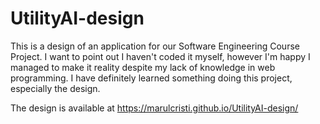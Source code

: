 # UtilityAI-design

This is a design of an application for our Software Engineering Course Project. I want to point out I haven't coded it myself, however I'm happy I managed to make it reality despite my lack of knowledge in web programming. I have definitely learned something doing this project, especially the design.

The design is available at https://marulcristi.github.io/UtilityAI-design/